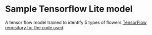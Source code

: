# Sample Tensorflow Lite model
A tensor flow model trained to identify 5 types of flowers [TensorFlow repository for the code used](https://github.com/tensorflow/examples)

